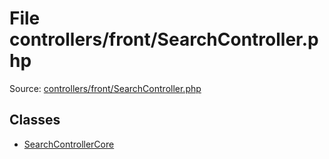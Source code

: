 File controllers/front/SearchController.php
=========

Source: [controllers/front/SearchController.php](https://github.com/PrestaShop/PrestaShop/blob/1.5.0.3/controllers/front/SearchController.php)


Classes
-------

* [SearchControllerCore](class.SearchControllerCore.md)

